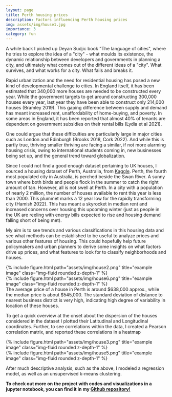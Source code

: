 ```yaml
---
layout: page
title: Perth housing prices
description: Factors influencing Perth housing prices 
img: assets/img/house1.jpg
importance: 3
category: fun
---
```


A while back I picked up Deyan Sudjic book "The language of cities", where he tries to explore the idea of a "city" - what moulds its existence, the dynamic relationship between developers and governments in planning a city, and ultimately what comes out of the different ideas of a "city". What survives, and what works for a city. What fails and breaks it. 

Rapid urbanization and the need for residential housing has posed a new kind of developmental challenge to cities. In England itself, it has been estimated that 340,000 more houses are needed to be constructed every year. While the government targets to get around constructing 300,000 houses every year, last year they have been able to construct only 214,000 houses (Bramley 2019). This gaping difference between supply and demand has meant increased rent, unaffordability of home-buying, and poverty. In some areas in England, it has been reported that almost 40% of tenants are dependent on government subsidies on their rental bills (Lydia et al 2021). 

One could argue that these difficulties are particularly large in major cities such as London and Edinburgh (Brooks 2018, Cork 2022). And while this is partly true, thriving smaller thriving are facing a similar, if not more alarming housing crisis, owing to international students coming in, new businesses being set up, and the general trend toward globalization. 

Since I could not find a good enough dataset pertaining to UK houses, I sourced a  housing dataset of Perth, Australia, from <a href="https://www.kaggle.com/datasets/syuzai/perth-house-prices/">Kaggle</a>. Perth, the fourth most populated city in Australia, is perched beside the Swan River. A sunny town where both birds and people flock in the summer to catch the right amount of tan. However, all is not swell at Perth. In a city with a population of nearly 2 million, the number of houses available to rent this year is less than 2000. This plummet marks a 12 year low for the rapidly transforming city (Hamish 2022). This has meant a skyrocket in median rent and increased concerns over housing this upcoming winter (just as people in the UK are reeling with energy bills expected to rise and housing demand falling short of being met). 

My aim is to see trends and various classifications in this housing data and see what methods can be established to be useful to analyze prices and various other features of housing. This could hopefully help future policymakers and urban planners to derive some insights on what factors drive up prices, and what features to look for to classify neighborhoods and houses. 


<div class="row">
    <div class="col-sm mt-3 mt-md-0">
        {% include figure.html path="assets/img/house2.png" title="example image" class="img-fluid rounded z-depth-1" %}
    </div>
    <div class="col-sm mt-3 mt-md-0">
        {% include figure.html path="assets/img/house6.png" title="example image" class="img-fluid rounded z-depth-1" %}
    </div>
</div>
<div class="caption">
    The average price of a house in Perth is around $638,000 approx., while the median price is about $545,000. The standard deviation of distance to nearest business district is very high, indicating high degree of variability in location of these houses.   
</div>

To get a quick overview at the onset about the dispersion of the houses considered in the dataset I plotted their Latitudinal and Longitudinal coordinates. Further, to see correlations within the data, I created a Pearson correlation matrix, and reported these correlations in a heatmap 

<div class="row">
    <div class="col-sm mt-3 mt-md-0">
        {% include figure.html path="assets/img/house3.png" title="example image" class="img-fluid rounded z-depth-1" %}
    </div>
    <div class="col-sm mt-3 mt-md-0">
        {% include figure.html path="assets/img/house5.png" title="example image" class="img-fluid rounded z-depth-1" %}
    </div>
</div>

After much descriptive analysis, such as the above, I modeled a regression model, as well as an unsupervised k-means clustering. 

<b>To check out more on the project with codes and visualizations in a jupyter notebook, you can find it in my <a href="https://github.com/detectorisk/Perth_housing_analysis">Github repository!</a></b>
